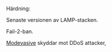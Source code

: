 Härdning:

Senaste versionen av LAMP-stacken.

Fail-2-ban.

<a href=https://www.digitalocean.com/community/tutorials/how-to-protect-against-dos-and-ddos-with-mod_evasive-for-apache-on-centos-7>Modevasive</a> skyddar mot DDoS attacker, 
